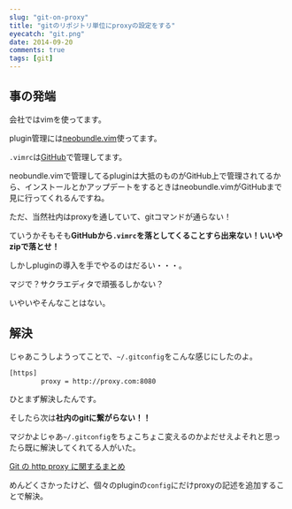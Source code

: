 ```yaml
---
slug: "git-on-proxy"
title: "gitのリポジトリ単位にproxyの設定をする"
eyecatch: "git.png"
date: 2014-09-20
comments: true
tags: [git]
---
```

## 事の発端
会社ではvimを使ってます。

plugin管理には[neobundle.vim](https://github.com/Shougo/neobundle.vim)使ってます。

`.vimrc`は[GitHub](https://github.com/)で管理してます。

neobundle.vimで管理してるpluginは大抵のものがGitHub上で管理されてるから、インストールとかアップデートをするときはneobundle.vimがGitHubまで見に行ってくれるんですね。

ただ、当然社内はproxyを通していて、gitコマンドが通らない！

ていうかそもそも**GitHubから`.vimrc`を落としてくることすら出来ない！いいやzipで落とせ！**

しかしpluginの導入を手でやるのはだるい・・・。

マジで？サクラエディタで頑張るしかない？

いやいやそんなことはない。

## 解決

じゃあこうしようってことで、`~/.gitconfig`をこんな感じにしたのよ。

``` sh
[https]
        proxy = http://proxy.com:8080
```

ひとまず解決したんです。

そしたら次は**社内のgitに繋がらない！！**

マジかよじゃあ`~/.gitconfig`をちょこちょこ変えるのかよだせえよそれと思ったら既に解決してくれてる人がいた。

[Git の http proxy に関するまとめ](http://tanacasino.hatenablog.com/entry/2013/12/21/003750)

めんどくさかったけど、個々のpluginの`config`にだけproxyの記述を追加することで解決。
